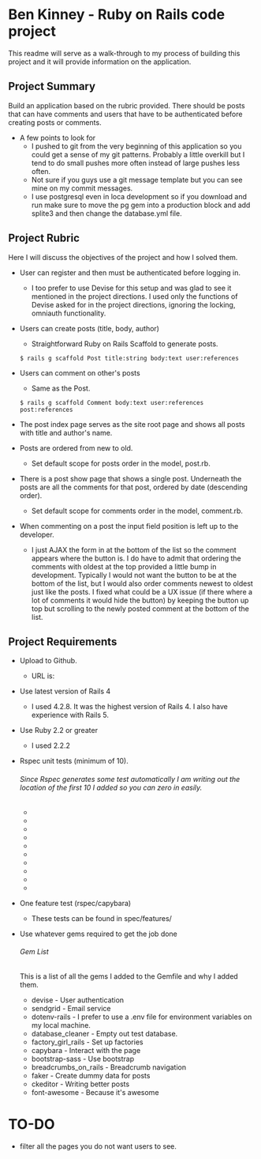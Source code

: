# Ben Kinney - Ruby on Rails code project

This readme will serve as a walk-through to my process of building this project and it will provide information on the application.

## Project Summary

  Build an application based on the rubric provided.  There should be posts that can have comments and users that have to be authenticated before creating posts or comments.  

  * A few points to look for
    * I pushed to git from the very beginning of this application so you could get a sense of my git patterns.  Probably a little overkill but I tend to do small pushes more often instead of large pushes less often.
    * Not sure if you guys use a git message template but you can see mine on my commit messages.
    * I use postgresql even in loca development so if you download and run make sure to move the pg gem into a production block and add splite3 and then change the database.yml file.

## Project Rubric

Here I will discuss the objectives of the project and how I solved them.

* User can register and then must be authenticated before logging in.

  * I too prefer to use Devise for this setup and was glad to see it mentioned in the project directions.  I used only the functions of Devise asked for in the project directions, ignoring the locking, omniauth functionality.

* Users can create posts (title, body, author)

  * Straightforward Ruby on Rails Scaffold to generate posts. 

  ````
  $ rails g scaffold Post title:string body:text user:references
  ````

* Users can comment on other's posts

  * Same as the Post.

  ````
  $ rails g scaffold Comment body:text user:references post:references
  ````

* The post index page serves as the site root page and shows all posts with title and author's name.

* Posts are ordered from new to old.

  * Set default scope for posts order in the model, post.rb.

* There is a post show page that shows a single post.  Underneath the posts are all the comments for that post, ordered by date (descending order).

  * Set default scope for comments order in the model, comment.rb.

* When commenting on a post the input field position is left up to the developer.

  *  I just AJAX the form in at the bottom of the list so the comment appears where the button is.  I do have to admit that ordering the comments with oldest at the top provided a little bump in development.  Typically I would not want the button to be at the bottom of the list, but I would also order comments newest to oldest just like the posts. I fixed what could be a UX issue (if there where a lot of comments it would hide the button) by keeping the button up top but scrolling to the newly posted comment at the bottom of the list.

## Project Requirements

* Upload to Github.

  * URL is: 

* Use latest version of Rails 4

  * I used 4.2.8.  It was the highest version of Rails 4.  I also have experience with Rails 5.

* Use Ruby 2.2 or greater

  * I used 2.2.2

* Rspec unit tests (minimum of 10).

  ###### Since Rspec generates some test automatically I am writing out the location of the first 10 I added so you can zero in easily.
  *
  *
  *
  *
  *
  *
  *
  *
  *
  *

* One feature test (rspec/capybara)

  * These tests can be found in spec/features/

* Use whatever gems required to get the job done

  ###### Gem List

  This is a list of all the gems I added to the Gemfile and why I added them.

  * devise - User authentication
  * sendgrid - Email service
  * dotenv-rails - I prefer to use a .env file for environment variables on my local machine.
  * database_cleaner - Empty out test database.
  * factory_girl_rails - Set up factories
  * capybara - Interact with the page
  * bootstrap-sass - Use bootstrap
  * breadcrumbs_on_rails - Breadcrumb navigation
  * faker - Create dummy data for posts
  * ckeditor - Writing better posts
  * font-awesome - Because it's awesome

# TO-DO

* filter all the pages you do not want users to see.